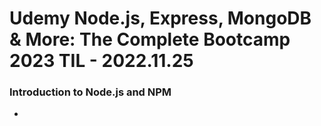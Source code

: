 # Udemy Node.js, Express, MongoDB & More: The Complete Bootcamp 2023 TIL - 2022.11.25
### Introduction to Node.js and NPM
* 
